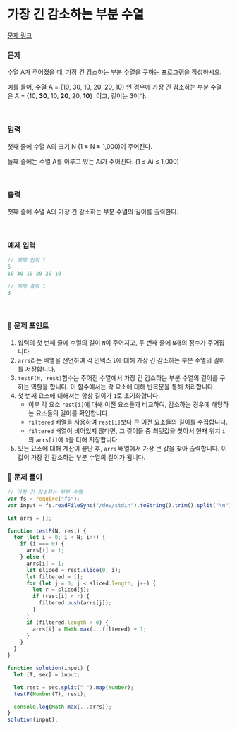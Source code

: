 # **가장 긴 감소하는 부분 수열**

[문제 링크](https://www.acmicpc.net/problem/11722)

### 문제

수열 A가 주어졌을 때, 가장 긴 감소하는 부분 수열을 구하는 프로그램을 작성하시오.

예를 들어, 수열 A = {10, 30, 10, 20, 20, 10} 인 경우에 가장 긴 감소하는 부분 수열은 A = {10, **30**, 10, **20**, 20, **10**}  이고, 길이는 3이다.

<br/>

### 입력

첫째 줄에 수열 A의 크기 N (1 ≤ N ≤ 1,000)이 주어진다.

둘째 줄에는 수열 A를 이루고 있는 Ai가 주어진다. (1 ≤ Ai ≤ 1,000)

<br/>

### 출력

첫째 줄에 수열 A의 가장 긴 감소하는 부분 수열의 길이를 출력한다.

<br/>

### 예제 입력

```jsx
// 예제 입력 1
6
10 30 10 20 20 10

// 예제 출력 1
3
```

<br/>

### 📕 문제 포인트

1. 입력의 첫 번째 줄에 수열의 길이 `N`이 주어지고, 두 번째 줄에 `N`개의 정수가 주어집니다.
2. `arrs`라는 배열을 선언하여 각 인덱스 `i`에 대해 가장 긴 감소하는 부분 수열의 길이를 저장합니다.
3. `testF(N, rest)`함수는 주어진 수열에서 가장 긴 감소하는 부분 수열의 길이를 구하는 역할을 합니다.
   이 함수에서는 각 요소에 대해 반복문을 통해 처리합니다.
4. 첫 번째 요소에 대해서는 항상 길이가 `1`로 초기화합니다.
   - 이후 각 요소 `rest[i]`에 대해 이전 요소들과 비교하여, 감소하는 경우에 해당하는 요소들의 길이를 확인합니다.
   - `filtered` 배열을 사용하여 `rest[i]`보다 큰 이전 요소들의 길이를 수집합니다.
   - `filtered` 배열이 비어있지 않다면, 그 길이들 중 최댓값을 찾아서 현재 위치 `i`의 `arrs[i]`에 `1`을 더해 저장합니다.
5. 모든 요소에 대해 계산이 끝난 후, `arrs` 배열에서 가장 큰 값을 찾아 출력합니다. 이 값이 가장 긴 감소하는 부분 수열의 길이가 됩니다.

### 📝 문제 풀이

```js
// 가장 긴 감소하는 부분 수열
var fs = require("fs");
var input = fs.readFileSync("/dev/stdin").toString().trim().split("\n");

let arrs = [];

function testF(N, rest) {
  for (let i = 0; i < N; i++) {
    if (i === 0) {
      arrs[i] = 1;
    } else {
      arrs[i] = 1;
      let sliced = rest.slice(0, i);
      let filtered = [];
      for (let j = 0; j < sliced.length; j++) {
        let r = sliced[j];
        if (rest[i] < r) {
          filtered.push(arrs[j]);
        }
      }
      if (filtered.length > 0) {
        arrs[i] = Math.max(...filtered) + 1;
      }
    }
  }
}

function solution(input) {
  let [T, sec] = input;

  let rest = sec.split(" ").map(Number);
  testF(Number(T), rest);

  console.log(Math.max(...arrs));
}
solution(input);
```

